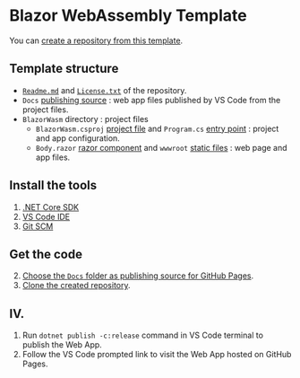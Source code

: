 # Blazor WebAssembly Template
You can [create a repository from this template](https://github.com/FrancoisDotNet/BlazorWasm/generate).
## Template structure
- [`Readme.md`](https://help.github.com/en/github/creating-cloning-and-archiving-repositories/about-readmes) and [`License.txt`](https://help.github.com/en/github/creating-cloning-and-archiving-repositories/licensing-a-repository) of the repository.
- `Docs` [publishing source](https://help.github.com/en/github/working-with-github-pages/configuring-a-publishing-source-for-your-github-pages-site#choosing-a-publishing-source) : web app files published by VS Code from the project files.
- `BlazorWasm` directory : project files
  - `BlazorWasm.csproj` [project file](https://docs.microsoft.com/en-us/dotnet/architecture/blazor-for-web-forms-developers/project-structure#project-file) and `Program.cs` [entry point](https://docs.microsoft.com/en-us/dotnet/architecture/blazor-for-web-forms-developers/project-structure#entry-point) : project and app configuration.
  - `Body.razor` [razor component](https://docs.microsoft.com/en-us/dotnet/architecture/blazor-for-web-forms-developers/project-structure#razor-components) and `wwwroot` [static files](https://docs.microsoft.com/en-us/dotnet/architecture/blazor-for-web-forms-developers/project-structure#static-files) : web page and app files.
## Install the tools
1. [.NET Core SDK](https://dotnet.microsoft.com/download)
2. [VS Code IDE](https://code.visualstudio.com/download)
3. [Git SCM](https://git-scm.com/downloads)
## Get the code
2. [Choose the `Docs` folder as publishing source for GitHub Pages](https://help.github.com/en/github/working-with-github-pages/configuring-a-publishing-source-for-your-github-pages-site#choosing-a-publishing-source).
3. [Clone the created repository](https://help.github.com/en/github/creating-cloning-and-archiving-repositories/cloning-a-repository).

## IV. 
1. Run `dotnet publish -c:release` command in VS Code terminal to publish the Web App.
2. Follow the VS Code prompted link to visit the Web App hosted on GitHub Pages.
